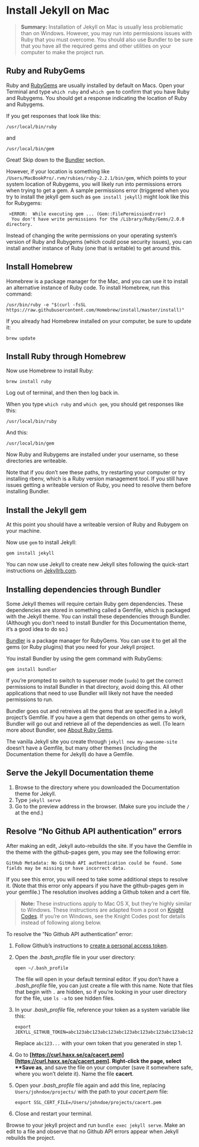 <h1 id="title1"> Install Jekyll on Mac</h1>

> **Summary:** Installation of Jekyll on Mac is usually less problematic than on Windows. However, you may run into permissions issues with Ruby that you must overcome. You should also use Bundler to be sure that you have all the required gems and other utilities on your computer to make the project run.

<h2 id="title2">Ruby and RubyGems</h2>

Ruby and [RubyGems](https://rubygems.org/pages/download) are usually installed by default on Macs. Open your Terminal and type `which ruby` and `which gem` to confirm that you have Ruby and Rubygems. You should get a response indicating the location of Ruby and Rubygems.

If you get responses that look like this:

```
/usr/local/bin/ruby
```

and

```
/usr/local/bin/gem
```

Great! Skip down to the [Bundler](https://idratherbewriting.com/documentation-theme-jekyll/mydoc_install_jekyll_on_mac.html#bundler) section.

However, if your location is something like `/Users/MacBookPro/.rvm/rubies/ruby-2.2.1/bin/gem`, which points to your system location of Rubygems, you will likely run into permissions errors when trying to get a gem. A sample permissions error (triggered when you try to install the jekyll gem such as `gem install jekyll`) might look like this for Rubygems:

```
 >ERROR:  While executing gem ... (Gem::FilePermissionError)
  You don't have write permissions for the /Library/Ruby/Gems/2.0.0 directory.
```

Instead of changing the write permissions on your operating system’s version of Ruby and Rubygems (which could pose security issues), you can install another instance of Ruby (one that is writable) to get around this.

<h2 id="title3">Install Homebrew</h2>

Homebrew is a package manager for the Mac, and you can use it to install an alternative instance of Ruby code. To install Homebrew, run this command:

```
/usr/bin/ruby -e "$(curl -fsSL https://raw.githubusercontent.com/Homebrew/install/master/install)"
```

If you already had Homebrew installed on your computer, be sure to update it:

```
brew update
```

<h2 id="title4">Install Ruby through Homebrew</h2>

Now use Homebrew to install Ruby:

```
brew install ruby
```

Log out of terminal, and then then log back in.

When you type `which ruby` and `which gem`, you should get responses like this:

```
/usr/local/bin/ruby
```

And this:

```
/usr/local/bin/gem
```

Now Ruby and Rubygems are installed under your username, so these directories are writeable.

Note that if you don’t see these paths, try restarting your computer or try installing rbenv, which is a Ruby version management tool. If you still have issues getting a writeable version of Ruby, you need to resolve them before installing Bundler.

<h2 id="title5">Install the Jekyll gem</h2>

At this point you should have a writeable version of Ruby and Rubygem on your machine.

Now use `gem` to install Jekyll:

```
gem install jekyll
```

You can now use Jekyll to create new Jekyll sites following the quick-start instructions on [Jekyllrb.com](http://jekyllrb.com/).

<h2 id="title6">Installing dependencies through Bundler</h2>

Some Jekyll themes will require certain Ruby gem dependencies. These dependencies are stored in something called a Gemfile, which is packaged with the Jekyll theme. You can install these dependencies through Bundler. (Although you don’t need to install Bundler for this Documentation theme, it’s a good idea to do so.)

[Bundler](http://bundler.io/) is a package manager for RubyGems. You can use it to get all the gems (or Ruby plugins) that you need for your Jekyll project.

You install Bundler by using the gem command with RubyGems:

```
gem install bundler
```

If you’re prompted to switch to superuser mode (`sudo`) to get the correct permissions to install Bundler in that directory, avoid doing this. All other applications that need to use Bundler will likely not have the needed permissions to run.

Bundler goes out and retreives all the gems that are specified in a Jekyll project’s Gemfile. If you have a gem that depends on other gems to work, Bundler will go out and retrieve all of the dependencies as well. (To learn more about Bundler, see [About Ruby Gems](https://idratherbewriting.com/documentation-theme-jekyll/mydoc_about_ruby_gems_etc.html).

The vanilla Jekyll site you create through `jekyll new my-awesome-site` doesn’t have a Gemfile, but many other themes (including the Documentation theme for Jekyll) do have a Gemfile.

<h2 id="title7">Serve the Jekyll Documentation theme</h2>

1. Browse to the directory where you downloaded the Documentation theme for Jekyll.
2. Type `jekyll serve`
3. Go to the preview address in the browser. (Make sure you include the `/` at the end.)

<h2  id="title8">Resolve “No Github API authentication” errors</h2>

After making an edit, Jekyll auto-rebuilds the site. If you have the Gemfile in the theme with the github-pages gem, you may see the following error:

```
GitHub Metadata: No GitHub API authentication could be found. Some fields may be missing or have incorrect data.
```

If you see this error, you will need to take some additional steps to resolve it. (Note that this error only appears if you have the github-pages gem in your gemfile.) The resolution involves adding a Github token and a cert file.

> **Note:** These instructions apply to Mac OS X, but they’re highly similar to Windows. These instructions are adapted from a post on [Knight Codes](http://knightcodes.com/miscellaneous/2016/09/13/fix-github-metadata-error.html). If you’re on Windows, see the Knight Codes post for details instead of following along below.

To resolve the “No Github API authentication” error:

1. Follow Github’s instructions to [create a personal access token](https://help.github.com/articles/creating-an-access-token-for-command-line-use/).

2. Open the *.bash_profile* file in your user directory: 

   ```
   open ~/.bash_profile
   ```
   The file will open in your default terminal editor. If you don’t have a *.bash_profile* file, you can just create a file with this name. Note that files that begin with `.` are hidden, so if you’re looking in your user directory for the file, use `ls -a` to see hidden files.

3. In your *.bash_profile* file, reference your token as a system variable like this:

   ```
   export JEKYLL_GITHUB_TOKEN=abc123abc123abc123abc123abc123abc123abc123abc123
   ```

   Replace `abc123...` with your own token that you generated in step 1.

4. Go to **[https://curl.haxx.se/ca/cacert.pem][https://curl.haxx.se/ca/cacert.pem]. Right-click the page, select \*\*Save as**, and save the file on your computer (save it somewhere safe, where you won’t delete it). Name the file **cacert**.

5. Open your *.bash_profile* file again and add this line, replacing `Users/johndoe/projects/` with the path to your *cacert.pem* file:

   ```
   export SSL_CERT_FILE=/Users/johndoe/projects/cacert.pem
   ```

6. Close and restart your terminal.

Browse to your jekyll project and run `bundle exec jekyll serve`. Make an edit to a file and observe that no Github API errors appear when Jekyll rebuilds the project.

